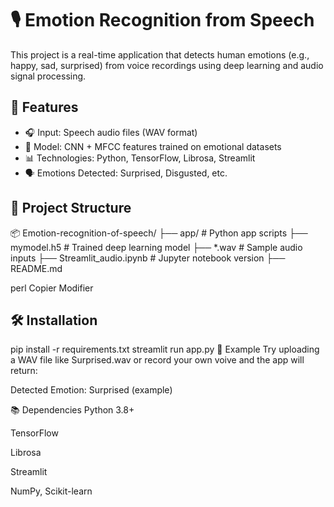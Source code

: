 # 🎙️ Emotion Recognition from Speech

This project is a real-time application that detects human emotions (e.g., happy, sad, surprised) from voice recordings using deep learning and audio signal processing.

## 🚀 Features

- 🎧 Input: Speech audio files (WAV format)
- 🧠 Model: CNN + MFCC features trained on emotional datasets
- 📊 Technologies: Python, TensorFlow, Librosa, Streamlit
- 🗣️ Emotions Detected: Surprised, Disgusted, etc.

## 📁 Project Structure

📦 Emotion-recognition-of-speech/
├── app/ # Python app scripts
├── mymodel.h5 # Trained deep learning model
├── *.wav # Sample audio inputs
├── Streamlit_audio.ipynb # Jupyter notebook version
├── README.md

perl
Copier
Modifier

## 🛠 Installation

pip install -r requirements.txt
streamlit run app.py
🎤 Example
Try uploading a WAV file like Surprised.wav or record your own voive  and the app will return:

Detected Emotion: Surprised (example)

📚 Dependencies
Python 3.8+

TensorFlow

Librosa

Streamlit

NumPy, Scikit-learn
